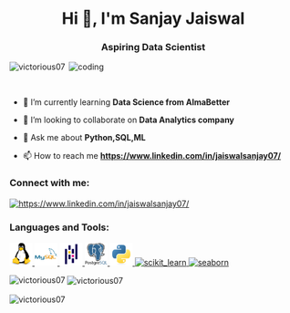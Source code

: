 <h1 align="center">Hi 👋, I'm Sanjay Jaiswal</h1>
<h3 align="center">Aspiring Data Scientist</h3>
<img align="right" alt="coding" width="400" src="https://www.cloudyml.com/wp-content/uploads/2022/06/data-analytics-services-image.gif">
<p align="left"> <img src="https://komarev.com/ghpvc/?username=victorious07&label=Profile%20views&color=0e75b6&style=flat" alt="victorious07" /> </p>

<p align="left"> <a href="https://twitter.com/" target="blank"><img src="https://img.shields.io/twitter/follow/?logo=twitter&style=for-the-badge" alt="" /></a> </p>

- 🌱 I’m currently learning **Data Science from AlmaBetter**

- 👯 I’m looking to collaborate on **Data Analytics company**

- 💬 Ask me about **Python,SQL,ML**

- 📫 How to reach me **https://www.linkedin.com/in/jaiswalsanjay07/**

<h3 align="left">Connect with me:</h3>
<p align="left">
<a href="https://linkedin.com/in/https://www.linkedin.com/in/jaiswalsanjay07/" target="blank"><img align="center" src="https://raw.githubusercontent.com/rahuldkjain/github-profile-readme-generator/master/src/images/icons/Social/linked-in-alt.svg" alt="https://www.linkedin.com/in/jaiswalsanjay07/" height="30" width="40" /></a>
</p>

<h3 align="left">Languages and Tools:</h3>
<p align="left"> <a href="https://www.linux.org/" target="_blank" rel="noreferrer"> <img src="https://raw.githubusercontent.com/devicons/devicon/master/icons/linux/linux-original.svg" alt="linux" width="40" height="40"/> </a> <a href="https://www.mysql.com/" target="_blank" rel="noreferrer"> <img src="https://raw.githubusercontent.com/devicons/devicon/master/icons/mysql/mysql-original-wordmark.svg" alt="mysql" width="40" height="40"/> </a> <a href="https://pandas.pydata.org/" target="_blank" rel="noreferrer"> <img src="https://raw.githubusercontent.com/devicons/devicon/2ae2a900d2f041da66e950e4d48052658d850630/icons/pandas/pandas-original.svg" alt="pandas" width="40" height="40"/> </a> <a href="https://www.postgresql.org" target="_blank" rel="noreferrer"> <img src="https://raw.githubusercontent.com/devicons/devicon/master/icons/postgresql/postgresql-original-wordmark.svg" alt="postgresql" width="40" height="40"/> </a> <a href="https://www.python.org" target="_blank" rel="noreferrer"> <img src="https://raw.githubusercontent.com/devicons/devicon/master/icons/python/python-original.svg" alt="python" width="40" height="40"/> </a> <a href="https://scikit-learn.org/" target="_blank" rel="noreferrer"> <img src="https://upload.wikimedia.org/wikipedia/commons/0/05/Scikit_learn_logo_small.svg" alt="scikit_learn" width="40" height="40"/> </a> <a href="https://seaborn.pydata.org/" target="_blank" rel="noreferrer"> <img src="https://seaborn.pydata.org/_images/logo-mark-lightbg.svg" alt="seaborn" width="40" height="40"/> </a> </p>

<p><img align="left" src="https://github-readme-stats.vercel.app/api/top-langs?username=victorious07&show_icons=true&locale=en&layout=compact" alt="victorious07" /></p>

<p>&nbsp;<img align="center" src="https://github-readme-stats.vercel.app/api?username=victorious07&show_icons=true&locale=en" alt="victorious07" /></p>

<p><img align="center" src="https://github-readme-streak-stats.herokuapp.com/?user=victorious07&" alt="victorious07" /></p>

